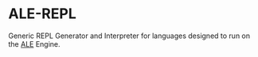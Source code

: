 # ALE-REPL

Generic REPL Generator and Interpreter for languages designed to run on the [ALE](https://github.com/gemoc/ale-lang) Engine.
